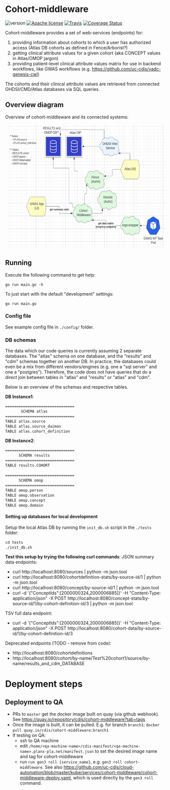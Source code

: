 # Cohort-middleware

![version](https://img.shields.io/github/release/uc-cdis/cohort-middleware.svg) [![Apache license](http://img.shields.io/badge/license-Apache-blue.svg?style=flat)](LICENSE) [![Travis](https://travis-ci.org/uc-cdis/cohort-middleware.svg?branch=master)](https://travis-ci.org/uc-cdis/cohort-middleware) [![Coverage Status](https://coveralls.io/repos/github/uc-cdis/cohort-middleware/badge.svg?branch=master)](https://coveralls.io/github/uc-cdis/cohort-middleware?branch=master)

Cohort-middleware provides a set of web-services (endpoints) for:

1. providing information about cohorts to which a user has authorized access (Atlas DB cohorts as defined in Fence/Arborist?)
2. getting clinical attribute values for a given cohort (aka CONCEPT values in Atlas/OMOP jargon)
3. providing patient-level clinical attribute values matrix for use in backend workflows, like GWAS workflows (e.g. https://github.com/uc-cdis/vadc-genesis-cwl)

The cohorts and their clinical attribute values are retrieved from
connected OHDSI/CMD/Atlas databases via SQL queries.

## Overview diagram

Overview of cohort-middleware and its connected systems:

<div align="center">
<img src="./docs/cohort-middleware-overview.png" alt="Cohort-middleware and connected systems overview" height="400" hspace="10"/>
</div>


## Running

Execute the following command to get help:

```
go run main.go -h
```

To just start with the default "development" settings:
```
go run main.go
```


### Config file

See example config file in `./config/` folder.

### DB schemas

The data which our code queries is currently assuming 2 separate databases.
The "atlas" schema on one database, and the "results" and "cdm" schemas
together on another DB. In practice, the databases could even be a mix from
different vendors/engines (e.g. one a "sql server" and one a "postgres").
Therefore, the code does not have queries that do a direct join between
tables in "atlas" and "results" or "atlas" and "cdm".

Below is an overview of the schemas and respective tables.

**DB Instance1**:
```
===============================
       SCHEMA atlas
===============================
TABLE atlas.source
TABLE atlas.source_daimon
TABLE atlas.cohort_definition
```

**DB Instance2**:

```
===============================
      SCHEMA results
===============================
TABLE results.COHORT

===============================
      SCHEMA omop
===============================
TABLE omop.person
TABLE omop.observation
TABLE omop.concept
TABLE omop.domain
```


#### Setting up databases for local development

Setup the local Atlas DB by running the `init_db.sh` script in the `./tests` folder:

```
cd tests
./init_db.sh
```

**Test this setup by trying the following curl commands**:
JSON summary data endpoints:
- curl http://localhost:8080/sources | python -m json.tool
- curl http://localhost:8080/cohortdefinition-stats/by-source-id/1 | python -m json.tool
- curl http://localhost:8080/concept/by-source-id/1 | python -m json.tool
- curl -d '{"ConceptIds":[2000000324,2000006885]}' -H "Content-Type: application/json" -X POST http://localhost:8080/concept-stats/by-source-id/1/by-cohort-definition-id/3 | python -m json.tool

TSV full data endpoint:
- curl -d '{"ConceptIds":[2000000324,2000006885]}' -H "Content-Type: application/json" -X POST http://localhost:8080/cohort-data/by-source-id/1/by-cohort-definition-id/3


Deprecated endpoints (TODO - remove from code):
- http://localhost:8080/cohortdefinitions
- http://localhost:8080/cohort/by-name/Test%20cohort1/source/by-name/results_and_cdm_DATABASE


# Deployment steps

## Deployment to QA

- PRs to `master` get the docker image built on quay (via github webhook). See https://quay.io/repository/cdis/cohort-middleware?tab=tags
- Once the image is built, it can be pulled. E.g. for branch `branch1`: `docker pull quay.io/cdis/cohort-middleware:branch1`
- If testing on QA:
   - ssh to QA machine
   - edit `/home/<qa-machine-name>/cdis-manifest/<qa-machine-name>.planx-pla.net/manifest.json` to set the desired image name and tag
     for cohort-middleware
   - run `run gen3 roll {service_name}`, e.g. `gen3 roll cohort-middleware`. See also https://github.com/uc-cdis/cloud-automation/blob/master/kube/services/cohort-middleware/cohort-middleware-deploy.yaml, which is used directly by the `gen3 roll` command.
